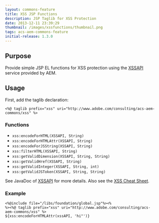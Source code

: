 ```yaml
---
layout: commons-feature
title: XSS JSP Functions
description: JSP Taglib for XSS Protection
date: 2013-12-11 23:39:29
thumbnail: /images/xssfunctions/thumbnail.png
tags: acs-aem-commons-feature
initial-release: 1.3.0
---
```



## Purpose

Provide simple JSP EL functions for XSS protection using the [XSSAPI](http://dev.day.com/docs/en/cq/current/javadoc/com/adobe/granite/xss/XSSAPI.html) service provided by AEM.

## Usage

First, add the taglib declaration:

    <%@ taglib prefix="xss" uri="http://www.adobe.com/consulting/acs-aem-commons/xss" %>

### Functions

* `xss:encodeForHTML(XSSAPI, String)`
* `xss:encodeForHTMLAttr(XSSAPI, String)`
* `xss:encodeForJSString(XSSAPI, String)`
* `xss:filterHTML(XSSAPI, String)`
* `xss:getValidDimension(XSSAPI, String, String)`
* `xss:getValidHref(XSSAPI, String)`
* `xss:getValidInteger(XSSAPI, String, int)`
* `xss:getValidJSToken(XSSAPI, String, String)`


See JavaDoc of [XSSAPI](http://dev.day.com/docs/en/cq/current/javadoc/com/adobe/granite/xss/XSSAPI.html) for more details. Also see the [XSS Cheat Sheet](https://dev.day.com/content/docs/en/cq/current/developing/securitychecklist/_jcr_content/par/download/file.res/xss_cheat_sheet.pdf).

### Example

    <%@include file="/libs/foundation/global.jsp"%><%
    %><%@ taglib prefix="xss" uri="http://www.adobe.com/consulting/acs-aem-commons/xss" %>
    ${xss:encodeForHTMLAttr(xssAPI, 'hi"')}
